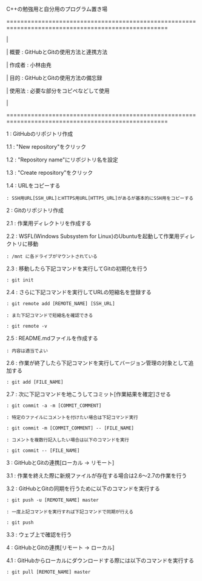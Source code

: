 ﻿C++の勉強用と自分用のプログラム置き場

====================================================================================================

|

|   概要                :       GitHubとGitの使用方法と連携方法

|   作成者              :       小林由尭

|   目的                :       GitHubとGitの使用方法の備忘録

|   使用法              :       必要な部分をコピペなどして使用

|

====================================================================================================

1	:	GitHubのリポジトリ作成

1.1	: "New repository"をクリック

1.2	: "Repository name"にリポジトリ名を設定

1.3	: "Create repository"をクリック

1.4	: URLをコピーする

	: SSH用URL[SSH_URL]とHTTPS用URL[HTTPS_URL]があるが基本的にSSH用をコピーする



2	:	Gitのリポジトリ作成

2.1	: 作業用ディレクトリを作成する

2.2	: WSFL(Windows Subsystem for Linux)のUbuntuを起動して作業用ディレクトリに移動

	: /mnt に各ドライブがマウントされている

2.3	: 移動したら下記コマンドを実行してGitの初期化を行う

	: git init

2.4	: さらに下記コマンドを実行してURLの短縮名を登録する

	: git remote add [REMOTE_NAME] [SSH_URL]

	: また下記コマンドで短縮名を確認できる

	: git remote -v

2.5	: README.mdファイルを作成する

	: 内容は適当でよい

2.6	: 作業が終了したら下記コマンドを実行してバージョン管理の対象として追加する

	: git add [FILE_NAME]

2.7 : 次に下記コマンドを地こうしてコミット[作業結果を確定]させる

	: git commit -a -m [COMMIT_COMMENT]

	: 特定のファイルにコメントを付けたい場合は下記コマンド実行

	: git commit -m [COMMIT_COMMENT] -- [FILE_NAME]

	: コメントを複数行記入したい場合は以下のコマンドを実行

	: git commit -- [FILE_NAME]



3	:	GitHubとGitの連携[ローカル -> リモート]

3.1	: 作業を終えた際に新規ファイルが存在する場合は2.6～2.7の作業を行う

3.2	: GitHubとGitの同期を行うために以下のコマンドを実行する

	: git push -u [REMOTE_NAME] master

	: 一度上記コマンドを実行すれば下記コマンドで同期が行える

	: git push

3.3	: ウェブ上で確認を行う



4	:	GitHubとGitの連携[リモート -> ローカル]

4.1	: GitHubからローカルにダウンロードする際には以下のコマンドを実行する

	: git pull [REMOTE_NAME] master